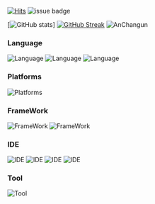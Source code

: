 <!--
**Anchangun/Anchangun** is a ✨ _special_ ✨ repository because its `README.md` (this file) appears on your GitHub profile.

Here are some ideas to get you started:

- 🔭 I’m currently working on ...
- 🌱 I’m currently learning ...
- 👯 I’m looking to collaborate on ...
- 🤔 I’m looking for help with ...
- 💬 Ask me about ...
- 📫 How to reach me: ...
- 😄 Pronouns: ...
- ⚡ Fun fact: ...
-->
[![Hits](https://hits.seeyoufarm.com/api/count/incr/badge.svg?url=https%3A%2F%2Fgithub.com%2FAnchangun%2FLeetCode&count_bg=%2379C83D&title_bg=%23555555&icon=&icon_color=%23E7E7E7&title=hits&edge_flat=false)](https://hits.seeyoufarm.com) ![issue badge](https://img.shields.io/badge/Gmail-chanung516-green?style=flat&logo=Gmail&logoColor=FFFFFF)

[![GitHub stats](https://github-readme-stats.vercel.app/api?username=Anchangun&show_icons=true&theme=great-gatsby)]
[![GitHub Streak](https://streak-stats.demolab.com?user=Anchangun&theme=dark&hide_border=false&date_format=M%20j%5B%2C%20Y%5D)](https://git.io/streak-stats)
![AnChangun](https://github-readme-stats.vercel.app/api/top-langs/?username=Anchangun&show_icons=true&theme=great-gatsby)

### Language
![Language](https://img.shields.io/badge/C%2B%2B-00599C?style=for-the-badge&logo=cplusplus&logoColor=white)
![Language](https://img.shields.io/badge/C-A8B9CC?style=for-the-badge&logo=c&logoColor=white)
![Language](https://img.shields.io/badge/Java-007396?style=for-the-badge&logo=Java&logoColor=white)

### Platforms
![Platforms](https://img.shields.io/badge/Android-3DDC84?style=for-the-badge&logo=Android&logoColor=white)

### FrameWork
![FrameWork](https://img.shields.io/badge/ROS-22314E?style=for-the-badge&logo=ROS&logoColor=white)
![FrameWork](https://img.shields.io/badge/ROS2-orange?style=for-the-badge&logo=ROS&logoColor=white)

### IDE
![IDE](https://img.shields.io/badge/AndroidStudio-33DDC84?style=for-the-badge&logo=AndroidStudio&logoColor=white)
![IDE](https://img.shields.io/badge/VisualStudio-5C2D91?style=for-the-badge&logo=VisualStudio&logoColor=white)
![IDE](https://img.shields.io/badge/VisualStudioCode-007ACC?style=for-the-badge&logo=visualStudioCode&logoColor=white)
![IDE](https://img.shields.io/badge/Intellijidea-000000?style=for-the-badge&logo=intellijidea&logoColor=white)

### Tool
![Tool](https://img.shields.io/badge/git-F05032?style=for-the-badge&logo=git&logoColor=white)
